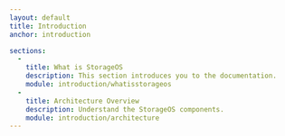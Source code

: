 ```yaml
---
layout: default
title: Introduction
anchor: introduction

sections:
  -
    title: What is StorageOS
    description: This section introduces you to the documentation.
    module: introduction/whatisstorageos
  -
    title: Architecture Overview
    description: Understand the StorageOS components.
    module: introduction/architecture
---
```

